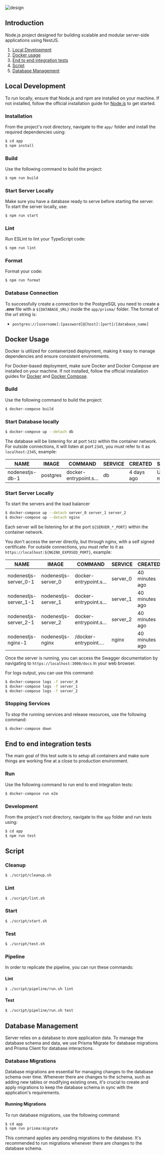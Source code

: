 ![design](./design.png)

## Introduction

Node.js project designed for building scalable and modular server-side applications using NestJS.

1. [Local Development](#local-development)
2. [Docker usage](#docker-usage)
3. [End to end integration tests](#end-to-end-integration-tests)
4. [Script](#script)
5. [Database Management](#database-management)

## Local Development

To run locally, ensure that Node.js and npm are installed on your machine. If not installed, follow the official installation guide for [Node.js](https://nodejs.org/) to get started.

### Installation

From the project's root directory, navigate to the `app/` folder and install the required dependencies using:

```bash
$ cd app
$ npm install
```

### Build

Use the following command to build the project:

```bash
$ npm run build
```

### Start Server Locally

Make sure you have a database ready to serve before starting the server. To start the server locally, use:

```bash
$ npm run start
```

### Lint

Run ESLint to lint your TypeScript code:

```bash
$ npm run lint
```

### Format

Format your code:

```bash
$ npm run format
```

### Database Connection

To successfully create a connection to the PostgreSQL you need to create a **.env** file with a `${DATABASE_URL}` inside the `app/prisma/` folder. The format of the url string is: 
- `postgres://[username]:[password]@[host]:[port]/[database_name]`

## Docker Usage

Docker is utilized for containerized deployment, making it easy to manage dependencies and ensure consistent environments.

For Docker-based deployment, make sure Docker and Docker Compose are installed on your machine. If not installed, follow the official installation guides for [Docker](https://docs.docker.com/get-docker/) and [Docker Compose](https://docs.docker.com/compose/install/).

### Build

Use the following command to build the project:

```bash
$ docker-compose build
```

### Start Database locally

```bash
$ docker-compose up --detach db
```

The database will be listening for at port `5432` within the container network. For outside connections, it will listen at port `2345`, you must refer to it as `localhost:2345`, example:

| NAME            | IMAGE    | COMMAND              | SERVICE | CREATED    | STATUS       | PORTS                  |
| --------------- | -------- | -------------------- | ------- | ---------- | ------------ | ---------------------- |
| nodenestjs-db-1 | postgres | docker-entrypoint.s… | db      | 4 days ago | Up 4 minutes | 0.0.0.0:2345->5432/tcp |


### Start Server Locally

To start the servers and the load balancer

```bash
$ docker-compose up --detach server_0 server_1 server_2
$ docker-compose up --detach nginx
```

Each server will be listening for at the port `${SERVER_*_PORT}` within the container network. 

You don't access the server directly, but through nginx, with a self signed certificate. For outside connections, you must refer to it as `https://localhost:${NGINX_EXPOSED_PORT}`, example:

| NAME                  | IMAGE               | COMMAND              | SERVICE  | CREATED        | STATUS        | PORTS                         |
| --------------------- | ------------------- | -------------------- | -------- | -------------- | ------------- | ----------------------------- |
| nodenestjs-server_0-1 | nodenestjs-server_0 | docker-entrypoint.s… | server_0 | 40 minutes ago | Up 40 minutes |                               |
| nodenestjs-server_1-1 | nodenestjs-server_1 | docker-entrypoint.s… | server_1 | 40 minutes ago | Up 40 minutes |                               |
| nodenestjs-server_2-1 | nodenestjs-server_2 | docker-entrypoint.s… | server_2 | 40 minutes ago | Up 40 minutes |                               |
| nodenestjs-nginx-1    | nodenestjs-nginx    | /docker-entrypoint.… | nginx    | 40 minutes ago | Up 40 minutes | 80/tcp, 0.0.0.0:3000->443/tcp |

Once the server is running, you can access the Swagger documentation by navigating to `https://localhost:3000/docs` in your web browser.


For logs output, you can use this command:

```bash
$ docker-compose logs -f server_0
$ docker-compose logs -f server_1
$ docker-compose logs -f server_2
```

### Stopping Services

To stop the running services and release resources, use the following command:

```bash
$ docker-compose down
```

## End to end integration tests

The main goal of this test suite is to setup all containers and make sure things are working fine at a close to production environment.

### Run

Use the following command to run end to end integration tests:

```bash
$ docker-compose run e2e
```

### Development

From the project's root directory, navigate to the `app` folder and run tests using:

```bash
$ cd app
$ npm run test
```

## Script

### Cleanup

```bash
$ ./script/cleanup.sh
```

### Lint

```bash
$ ./script/lint.sh
```

### Start

```bash
$ ./script/start.sh
```

### Test

```bash
$ ./script/test.sh
```

### Pipeline

In order to replicate the pipeline, you can run these commands:

#### Lint

```bash
$ ./script/pipeline/run.sh lint
```

#### Test

```bash
$ ./script/pipeline/run.sh test
```

## Database Management

Server relies on a database to store application data. To manage the database schema and data, we use Prisma Migrate for database migrations and Prisma Client for database interactions.

### Database Migrations

Database migrations are essential for managing changes to the database schema over time. Whenever there are changes to the schema, such as adding new tables or modifying existing ones, it's crucial to create and apply migrations to keep the database schema in sync with the application's requirements.

#### Running Migrations

To run database migrations, use the following command:

```bash
$ cd app
$ npm run prisma:migrate
```

This command applies any pending migrations to the database. It's recommended to run migrations whenever there are changes to the database schema.
